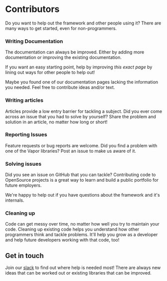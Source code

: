 # Contributors

Do you want to help out the framework and other people using it?
 There are many ways to get started, even for non-programmers.

### Writing Documentation

The documentation can always be improved.
Either by adding more documentation or improving the existing documentation.

If you want an easy starting point, help by improving _this exact page_ by lining out ways for other people to help out!

Maybe you found one of our documentation pages lacking the information you needed.
Feel free to contribute ideas and/or text.

### Writing articles

Articles provide a low entry barrier for tackling a subject.
Did you ever come across an issue that you had to solve by yourself?
Share the problem and solution in an article, no matter how long or short!

### Reporting Issues

Feature requests or bug reports are welcome.
Did you find a problem with one of the Vapor libraries? Post an issue to make us aware of it.

### Solving issues

Did you see an issue on GitHub that you can tackle?
Contributing code to OpenSource projects is a great way to learn and build a public portfolio for future employers.

We're happy to help out if you have questions about the framework and it's internals.

### Cleaning up

Code can get messy over time, no matter how well you try to maintain your code.
Cleaning up existing code helps you understand how other programmers think and tackle problems.
It'll help you grow as a developer and help future developers working with that code, too!

## Get in touch

Join our [slack](http://vapor.team) to find out where help is needed most!
There are always new ideas that can be worked out or existing libraries that can be improved.
